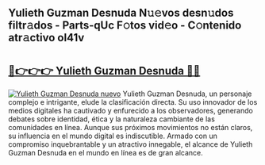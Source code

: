 ## Yulieth Guzman Desnuda N𝚞𝚎vos desn𝚞dos filtr𝚊dos - Parts-qUc F𝚘tos vid𝚎o - C𝚘ntenido atr𝚊ctivo oI41v

# <h2><a href="http://mb134j.tromn.icu/?c=Yulieth+Guzman+Desnuda">🔗👉👉👉 Yulieth Guzman Desnuda 🔗🔗</a></h2>

[![Yulieth Guzman Desnuda nuevo](https://i.imgur.com/pEAQMta.gif)](http://mb134j.tromn.icu/?c=Yulieth+Guzman+Desnuda)
Yulieth Guzman Desnuda, un personaje complejo e intrigante, elude la clasificación directa. Su uso innovador de los medios digitales ha cautivado y enfurecido a los observadores, generando debates sobre identidad, ética y la naturaleza cambiante de las comunidades en línea. Aunque sus próximos movimientos no están claros, su influencia en el mundo digital es indiscutible. Armado con un compromiso inquebrantable y un atractivo innegable, el alcance de Yulieth Guzman Desnuda en el mundo en línea es de gran alcance.
